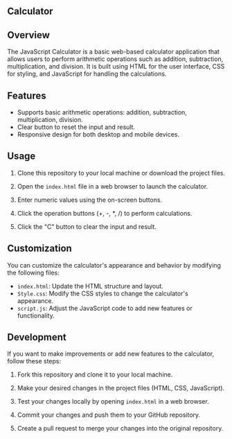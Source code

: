 ## Calculator

## Overview

The JavaScript Calculator is a basic web-based calculator application that allows users to perform arithmetic operations such as addition, subtraction, multiplication, and division. It is built using HTML for the user interface, CSS for styling, and JavaScript for handling the calculations.

## Features

- Supports basic arithmetic operations: addition, subtraction, multiplication, division.
- Clear button to reset the input and result.
- Responsive design for both desktop and mobile devices.

## Usage

1. Clone this repository to your local machine or download the project files.

2. Open the `index.html` file in a web browser to launch the calculator.

3. Enter numeric values using the on-screen buttons.

4. Click the operation buttons (+, -, *, /) to perform calculations.

5. Click the "C" button to clear the input and result.

## Customization

You can customize the calculator's appearance and behavior by modifying the following files:

- `index.html`: Update the HTML structure and layout.
- `Style.css`: Modify the CSS styles to change the calculator's appearance.
- `script.js`: Adjust the JavaScript code to add new features or functionality.

## Development

If you want to make improvements or add new features to the calculator, follow these steps:

1. Fork this repository and clone it to your local machine.

2. Make your desired changes in the project files (HTML, CSS, JavaScript).

3. Test your changes locally by opening `index.html` in a web browser.

4. Commit your changes and push them to your GitHub repository.

5. Create a pull request to merge your changes into the original repository.

